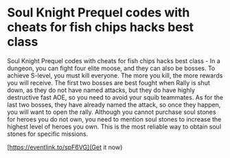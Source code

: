 # Soul Knight Prequel codes with cheats for fish chips hacks best class

Soul Knight Prequel codes with cheats for fish chips hacks best class - In a dungeon, you can fight four elite moose, and they can also be bosses. To achieve S-level, you must kill everyone. The more you kill, the more rewards you will receive. The first two bosses are best fought when Rally is shut down, as they do not have named attacks, but they do have highly destructive fast AOE, so you need to avoid your squib teammates. As for the last two bosses, they have already named the attack, so once they happen, you will want to open the rally. Although you cannot purchase soul stones for heroes you do not own, you need to mention soul stones to increase the highest level of heroes you own. This is the most reliable way to obtain soul stones for specific missions.

[https://eventlink.to/spF6VG](Get it now)
